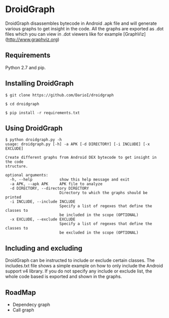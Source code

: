 # DroidGraph

DroidGraph disassembles bytecode in Android .apk file and will generate 
various graphs to get insight in the code. All the graphs are exported as 
.dot files which you can view in .dot viewers like for example [GraphViz]
(http://www.graphviz.org)

## Requirements

Python 2.7 and pip.

## Installing DroidGraph

```shell
$ git clone https://github.com/DarioI/droidgraph

$ cd droidgraph

$ pip install -r requirements.txt
```
## Using DroidGraph

```shell
$ python droidgraph.py -h
usage: droidgraph.py [-h] -a APK [-d DIRECTORY] [-i INCLUDE] [-x EXCLUDE]

Create different graphs from Android DEX bytecode to get insight in the code
structure.

optional arguments:
  -h, --help            show this help message and exit
  -a APK, --apk APK     APK file to analyze
  -d DIRECTORY, --directory DIRECTORY
                        Directory to which the graphs should be printed
  -i INCLUDE, --include INCLUDE
                        Specify a list of regexes that define the classes to
                        be included in the scope (OPTIONAL)
  -x EXCLUDE, --exclude EXCLUDE
                        Specify a list of regexes that define the classes to
                        be excluded in the scope (OPTIONAL)
```

## Including and excluding

DroidGraph can be instructed to include or exclude certain classes. The 
includes.txt file shows a simple example on how to only include the Android 
support v4 library. If you do not specify any include or exclude list, the 
whole code based is exported and shown in the graphs.
## RoadMap

* Dependecy graph
* Call graph